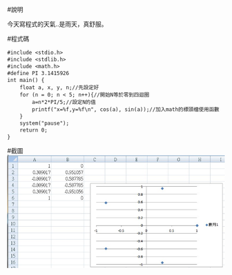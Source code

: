 #說明

今天寫程式的天氣..是雨天，真舒服。

#程式碼
```
#include <stdio.h>
#include <stdlib.h>
#include <math.h>
#define PI 3.1415926
int main() {
	float a, x, y, n;//先設定好
	for (n = 0; n < 5; n++){//開始N等於零到四迴圈
		a=n*2*PI/5;//設定N的值
		printf("x=%f,y=%f\n", cos(a), sin(a));//加入math的標頭檔使用函數
	}
	system("pause");
	return 0;	
}
```
#截圖
![Alt text](/456.jpg)

